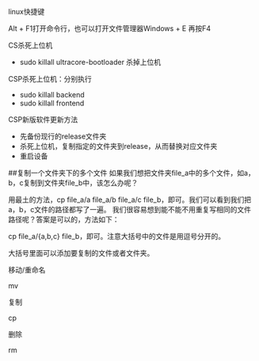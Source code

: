 linux快捷键

Alt + F1打开命令行，也可以打开文件管理器Windows + E 再按F4

CS杀死上位机

- sudo killall ultracore-bootloader  杀掉上位机

CSP杀死上位机：分别执行

- sudo killall backend
-  sudo killall frontend

CSP新版软件更新方法

- 先备份现行的release文件夹
- 杀死上位机，复制指定的文件夹到release，从而替换对应文件夹
- 重启设备



\##复制一个文件夹下的多个文件 如果我们想把文件夹file_a中的多个文件，如a，b，c复制到文件夹file_b中，该怎么办呢？

用最土的方法，cp file_a/a file_a/b file_a/c file_b，即可。我们可以看到我们把a，b，c文件的路径都写了一遍。 我们很容易想到能不能不用重复写相同的文件路径呢？答案是可以的，方法如下：

cp file_a/{a,b,c} file_b，即可。注意大括号中的文件是用逗号分开的。

大括号里面可以添加要复制的文件或者文件夹。



移动/重命名

mv 



复制

cp



删除

rm





